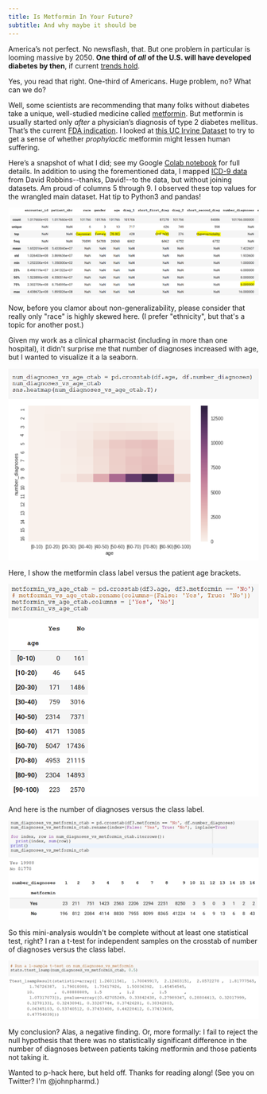 ```yaml
---
title: Is Metformin In Your Future?
subtitle: And why maybe it should be
---
```


America’s not perfect. No newsflash, that. But one problem in particular is looming massive by 2050. **One third of *all* of the U.S. will have developed diabetes by then**, if current [trends hold]( https://www.einstein.yu.edu/centers/diabetes-research/facts-statistics/).

Yes, you read that right. One-third of Americans. Huge problem, no? What can we do?

Well, some scientists are recommending that many folks without diabetes take a unique, well-studied medicine called [metformin]( https://www.wired.com/story/this-pill-promises-to-extend-life-for-a-nickel-a-pop/). But metformin is usually started only *after* a physician’s diagnosis of type 2 diabetes mellitus. That’s the current [FDA indication](https://www.fda.gov/Drugs/DrugSafety/PostmarketDrugSafetyInformationforPatientsandProviders/ucm493293.htm). I looked at [this UC Irvine Dataset](https://archive.ics.uci.edu/ml/datasets/Diabetes+130-US+hospitals+for+years+1999-2008#) to try to get a sense of whether *prophylactic* metformin might lessen human suffering.

Here’s a snapshot of what I did; see my Google [Colab notebook](https://colab.research.google.com/drive/12Bq7-w3PnGDxhIH7UDmj5NXQZi_Y41uv) for full details. In addition to using the forementioned data, I mapped [ICD-9 data](https://github.com/drobbins/ICD9) from David Robbins--thanks, David!--to the data, but without joining datasets. Am proud of columns 5 through 9. I observed these top values for the wrangled main dataset. Hat tip to Python3 and pandas!

![img-1](/img/2018-12-13-blog-img1.png)

Now, before you clamor about non-generalizability, please consider that really only "race" is highly skewed here. (I prefer "ethnicity", but that's a topic for another post.)

Given my work as a clinical pharmacist (including in more than one hospital), it didn't surprise me that number of diagnoses increased with age, but I wanted to visualize it a la seaborn.

![img-2](/img/2018-12-13-blog-img2.png)

Here, I show the metformin class label versus the patient age brackets.

![img-3](/img/2018-12-13-blog-img3.PNG)

And here is the number of diagnoses versus the class label.

![img-4](/img/2018-12-13-blog-img4.png)

So this mini-analysis wouldn't be complete without at least one statistical test, right? I ran a t-test for independent samples on the crosstab of number of diagnoses versus the class label.

![img-5](/img/2018-12-13-blog-img5.png)

My conclusion? Alas, a negative finding. Or, more formally: I fail to reject the null hypothesis that there was no statistically significant difference in the number of diagnoses between patients taking metformin and those patients not taking it.

Wanted to p-hack here, but held off. Thanks for reading along! (See you on Twitter? I'm @johnpharmd.)
